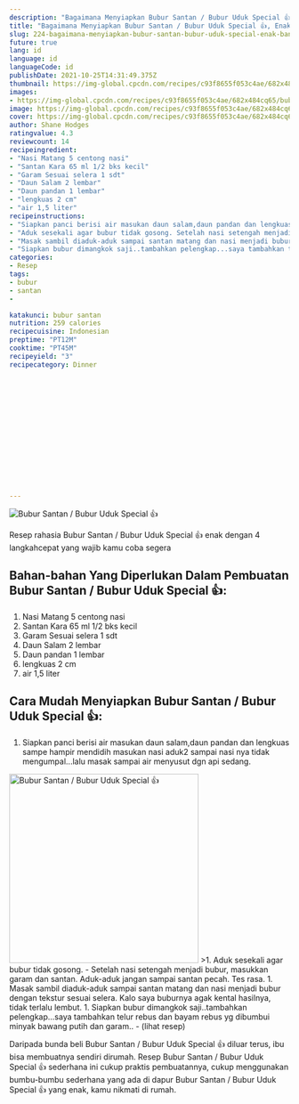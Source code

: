 ```yaml
---
description: "Bagaimana Menyiapkan Bubur Santan / Bubur Uduk Special 👍, Enak Banget"
title: "Bagaimana Menyiapkan Bubur Santan / Bubur Uduk Special 👍, Enak Banget"
slug: 224-bagaimana-menyiapkan-bubur-santan-bubur-uduk-special-enak-banget
future: true
lang: id
language: id
languageCode: id
publishDate: 2021-10-25T14:31:49.375Z 
thumbnail: https://img-global.cpcdn.com/recipes/c93f8655f053c4ae/682x484cq65/bubur-santan-bubur-uduk-special-foto-resep-utama.png
images:
- https://img-global.cpcdn.com/recipes/c93f8655f053c4ae/682x484cq65/bubur-santan-bubur-uduk-special-foto-resep-utama.png
image: https://img-global.cpcdn.com/recipes/c93f8655f053c4ae/682x484cq65/bubur-santan-bubur-uduk-special-foto-resep-utama.png
cover: https://img-global.cpcdn.com/recipes/c93f8655f053c4ae/682x484cq65/bubur-santan-bubur-uduk-special-foto-resep-utama.png
author: Shane Hodges
ratingvalue: 4.3
reviewcount: 14
recipeingredient:
- "Nasi Matang 5 centong nasi"
- "Santan Kara 65 ml 1/2 bks kecil"
- "Garam Sesuai selera 1 sdt"
- "Daun Salam 2 lembar"
- "Daun pandan 1 lembar"
- "lengkuas 2 cm"
- "air 1,5 liter"
recipeinstructions:
- "Siapkan panci berisi air masukan daun salam,daun pandan dan lengkuas sampe hampir mendidih masukan nasi aduk2 sampai nasi nya tidak mengumpal...lalu masak sampai air menyusut dgn api sedang."
- "Aduk sesekali agar bubur tidak gosong. Setelah nasi setengah menjadi bubur, masukkan garam dan santan. Aduk-aduk jangan sampai santan pecah. Tes rasa."
- "Masak sambil diaduk-aduk sampai santan matang dan nasi menjadi bubur dengan tekstur sesuai selera. Kalo saya buburnya agak kental hasilnya, tidak terlalu lembut."
- "Siapkan bubur dimangkok saji..tambahkan pelengkap...saya tambahkan telur rebus dan bayam rebus yg dibumbui minyak bawang putih dan garam..           (lihat resep)"
categories:
- Resep
tags:
- bubur
- santan
- 

katakunci: bubur santan  
nutrition: 259 calories
recipecuisine: Indonesian
preptime: "PT12M"
cooktime: "PT45M"
recipeyield: "3"
recipecategory: Dinner


     
    
    
    
    
    
    
    
    
    
    
      
    
---
```



![Bubur Santan / Bubur Uduk Special 👍](https://img-global.cpcdn.com/recipes/c93f8655f053c4ae/682x484cq65/bubur-santan-bubur-uduk-special-foto-resep-utama.png)

Resep rahasia Bubur Santan / Bubur Uduk Special 👍  enak dengan 4 langkahcepat yang wajib kamu coba segera

<!--inarticleads1-->

## Bahan-bahan Yang Diperlukan Dalam Pembuatan Bubur Santan / Bubur Uduk Special 👍:

1. Nasi Matang 5 centong nasi
1. Santan Kara 65 ml 1/2 bks kecil
1. Garam Sesuai selera 1 sdt
1. Daun Salam 2 lembar
1. Daun pandan 1 lembar
1. lengkuas 2 cm
1. air 1,5 liter



<!--inarticleads2-->

## Cara Mudah Menyiapkan Bubur Santan / Bubur Uduk Special 👍:

1. Siapkan panci berisi air masukan daun salam,daun pandan dan lengkuas sampe hampir mendidih masukan nasi aduk2 sampai nasi nya tidak mengumpal...lalu masak sampai air menyusut dgn api sedang.
<img class="lazyload" data-src="https://img-global.cpcdn.com/steps/5fc7a0f4439621f6/160x128cq70/bubur-santan-bubur-uduk-special-langkah-memasak-1-foto.png" alt="Bubur Santan / Bubur Uduk Special 👍" width="340" height="340">
>1. Aduk sesekali agar bubur tidak gosong. - Setelah nasi setengah menjadi bubur, masukkan garam dan santan. Aduk-aduk jangan sampai santan pecah. Tes rasa.
1. Masak sambil diaduk-aduk sampai santan matang dan nasi menjadi bubur dengan tekstur sesuai selera. Kalo saya buburnya agak kental hasilnya, tidak terlalu lembut.
1. Siapkan bubur dimangkok saji..tambahkan pelengkap...saya tambahkan telur rebus dan bayam rebus yg dibumbui minyak bawang putih dan garam.. -           (lihat resep)




Daripada bunda beli  Bubur Santan / Bubur Uduk Special 👍  diluar terus, ibu  bisa membuatnya sendiri dirumah. Resep  Bubur Santan / Bubur Uduk Special 👍  sederhana ini cukup praktis pembuatannya, cukup menggunakan bumbu-bumbu sederhana yang ada di dapur  Bubur Santan / Bubur Uduk Special 👍  yang enak, kamu nikmati di rumah.
